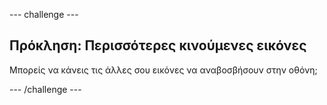 \--- challenge \---

## Πρόκληση: Περισσότερες κινούμενες εικόνες

Μπορείς να κάνεις τις άλλες σου εικόνες να αναβοσβήσουν στην οθόνη;

\--- /challenge \---
